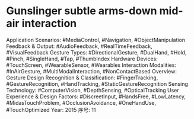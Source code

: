 # Gunslinger subtle arms-down mid-air interaction

Application Scenarios: #MediaControl, #Navigation, #ObjectManipulation
Feedback & Output: #AudioFeedback, #RealTimeFeedback, #VisualFeedback
Gesture Types: #DirectionalGesture, #DualHand, #Hold, #Pinch, #SingleHand, #Tap, #ThumbIndex
Hardware Devices: #TouchScreen, #WearableSensor, #Wearables
Interaction Modalities: #InAirGesture, #MultiModalInteraction, #NonContactBased
Overview: Gesture Design
Recognition & Classification: #FingerTracking, #GestureRecognition, #HandTracking, #StaticGestureRecognition
Sensing Technology: #ComputerVision, #DepthSensing, #OpticalTracking
User Experience & Design Factors: #DiscreetInput, #HandsFree, #LowLatency, #MidasTouchProblem, #OcclusionAvoidance, #OneHandUse, #TouchOptimized
Year: 2015
序号: 11